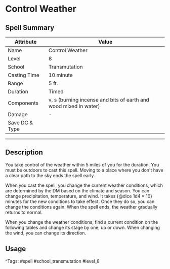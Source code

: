 # Control Weather

## Spell Summary

| Attribute        | Value                  |
|------------------|------------------------|
| Name             | Control Weather                 |
| Level            | 8                |
| School           | Transmutation          |
| Casting Time     | 10 minute              |
| Range            | 5 ft.            |
| Duration         | Timed             |
| Components       | v, s (burning incense and bits of earth and wood mixed in water)             |
| Damage           | -               |
| Save DC & Type   |              |

---

## Description

You take control of the weather within 5 miles of you for the duration. You must be outdoors to cast this spell. Moving to a place where you don't have a clear path to the sky ends the spell early.

When you cast the spell, you change the current weather conditions, which are determined by the DM based on the climate and season. You can change precipitation, temperature, and wind. It takes {@dice 1d4 × 10} minutes for the new conditions to take effect. Once they do so, you can change the conditions again. When the spell ends, the weather gradually returns to normal.

When you change the weather conditions, find a current condition on the following tables and change its stage by one, up or down. When changing the wind, you can change its direction.

## Usage


^Tags: #spell #school_transmutation #level_8